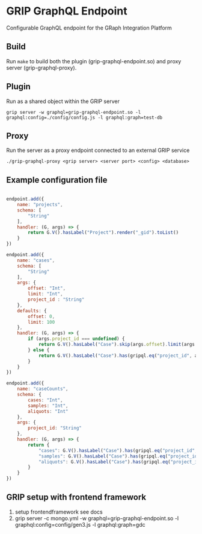 
# GRIP GraphQL Endpoint
Configurable GraphQL endpoint for the GRaph Integration Platform


## Build

Run `make` to build both the plugin (grip-graphql-endpoint.so) and proxy server (grip-graphql-proxy).


## Plugin
Run as a shared object within the GRIP server
```
grip server -w graphql=grip-graphql-endpoint.so -l graphql:config=./config/config.js -l graphql:graph=test-db
```

## Proxy
Run the server as a proxy endpoint connected to an external GRIP service
```
./grip-graphql-proxy <grip server> <server port> <config> <database>
```

## Example configuration file

```javascript

endpoint.add({
    name: "projects",
    schema: [
        "String"
    ],
    handler: (G, args) => {
        return G.V().hasLabel("Project").render("_gid").toList()
    }
})

endpoint.add({
    name: "cases",
    schema: [
        "String"
    ],
    args: {
        offset: "Int",
        limit: "Int",
        project_id : "String"
    }, 
    defaults: {
        offset: 0,
        limit: 100
    },
    handler: (G, args) => {
        if (args.project_id === undefined) {
            return G.V().hasLabel("Case").skip(args.offset).limit(args.limit).render("_gid").toList()
        } else {
            return G.V().hasLabel("Case").has(gripql.eq("project_id", args.project_id)).skip(args.offset).limit(args.limit).render("_gid").toList()
        }
    }
})

endpoint.add({
    name: "caseCounts",
    schema: {
        cases: "Int",
        samples: "Int",
        aliquots: "Int"
    },
    args: {
        project_id: "String"
    },
    handler: (G, args) => {
        return {
            "cases": G.V().hasLabel("Case").has(gripql.eq("project_id", args.project_id)).count().toList()[0],
            "samples": G.V().hasLabel("Case").has(gripql.eq("project_id", args.project_id)).out("samples").count().toList()[0],
            "aliquots": G.V().hasLabel("Case").has(gripql.eq("project_id", args.project_id)).out("samples").out("aliquots").count().toList()[0],
        }
    }
})
```


## GRIP setup with frontend framework

1. setup frontendframework see docs
2. grip server -c mongo.yml -w graphql=grip-graphql-endpoint.so -l graphql:config=config/gen3.js -l graphql:graph=gdc
